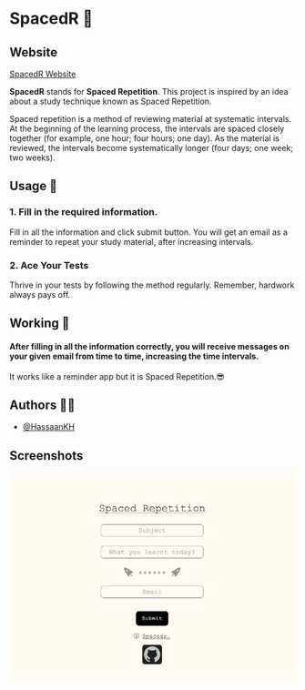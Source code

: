 
# SpacedR 🚀
## Website 
  [SpacedR Website](https://spacedr.herokuapp.com)

**SpacedR** stands for **Spaced Repetition**.
This project is inspired by an idea about a study technique known as Spaced Repetition.

Spaced repetition is a method of reviewing material at systematic intervals. At the beginning of the learning process, the intervals are spaced closely together (for example, one hour; four hours; one day). As the material is reviewed, the intervals become systematically longer (four days; one week; two weeks).
## Usage 🔎

### 1. Fill in the required information.
Fill in all the information and click submit button.
You will get an email as a reminder to repeat your study material,
after increasing intervals.

### 2. Ace Your Tests
Thrive in your tests by following the method regularly. Remember, hardwork always pays off.
## Working 🤖

#### After filling in all the information correctly, you will receive messages on your given email from time to time, increasing the time intervals.
It works like a reminder app but it is Spaced Repetition.😎
## Authors ✍🏻

- [@HassaanKH](https://www.github.com/HassaanKH8)


## Screenshots

![App Screenshot](https://raw.githubusercontent.com/HassaanKH8/SpacedR/main/public/SpacedR.png)

